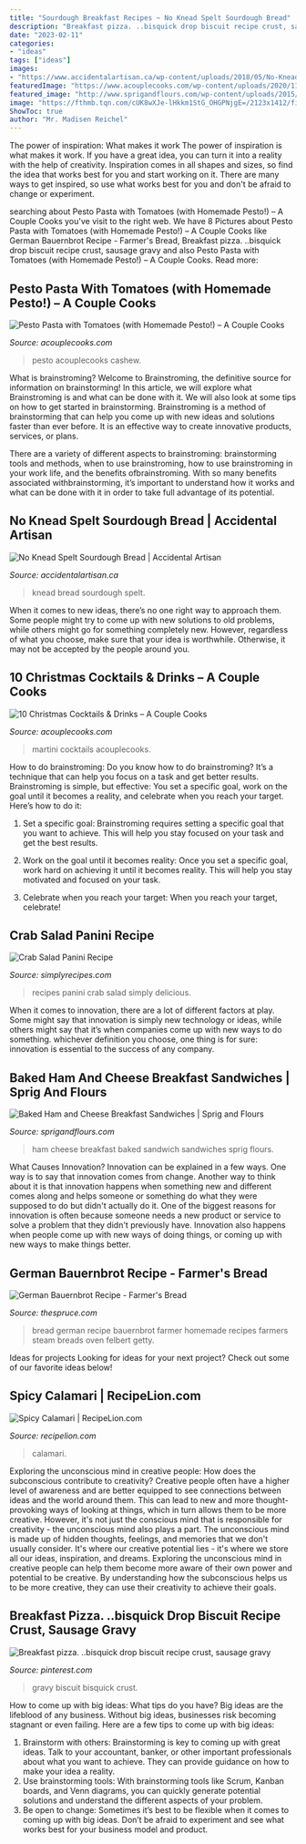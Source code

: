 ```yaml
---
title: "Sourdough Breakfast Recipes ~ No Knead Spelt Sourdough Bread"
description: "Breakfast pizza. ..bisquick drop biscuit recipe crust, sausage gravy"
date: "2023-02-11"
categories:
- "ideas"
tags: ["ideas"]
images:
- "https://www.accidentalartisan.ca/wp-content/uploads/2018/05/No-Knead-Spelt-Sourdough-Bread.jpg"
featuredImage: "https://www.acouplecooks.com/wp-content/uploads/2020/11/Christmas-Martini-002.jpg"
featured_image: "http://www.sprigandflours.com/wp-content/uploads/2015/06/Baked-Ham-and-Cheese-Breakfast-Sandwich-Sprig-and-Flours-9.jpg"
image: "https://fthmb.tqn.com/cUK8wXJe-lHkkm1StG_OHGPNjgE=/2123x1412/filters:fill(auto,1)/GettyImages-515045303-58268ad33df78c6f6a4bc3fc.jpg"
ShowToc: true
author: "Mr. Madisen Reichel"
---
```



The power of inspiration: What makes it work
The power of inspiration is what makes it work. If you have a great idea, you can turn it into a reality with the help of creativity. Inspiration comes in all shapes and sizes, so find the idea that works best for you and start working on it. There are many ways to get inspired, so use what works best for you and don't be afraid to change or experiment.

	

		
searching about Pesto Pasta with Tomatoes (with Homemade Pesto!) – A Couple Cooks you've visit to the right web. We have 8 Pictures about Pesto Pasta with Tomatoes (with Homemade Pesto!) – A Couple Cooks like German Bauernbrot Recipe - Farmer&#039;s Bread, Breakfast pizza. ..bisquick drop biscuit recipe crust, sausage gravy and also Pesto Pasta with Tomatoes (with Homemade Pesto!) – A Couple Cooks. Read more:
		
    
## Pesto Pasta With Tomatoes (with Homemade Pesto!) – A Couple Cooks

<img loading=lazy src="https://www.acouplecooks.com/wp-content/uploads/2019/07/Basil-Pesto-Pasta-003.jpg" onerror="this.onerror=null;this.src='https://tse2.mm.bing.net/th?id=OIP.JYg0rzkqeETLHusvuUZoHAHaLG&amp;pid=15.1';" alt="Pesto Pasta with Tomatoes (with Homemade Pesto!) – A Couple Cooks">

_Source: acouplecooks.com_

>pesto acouplecooks cashew. 

	

What is brainstroming?
Welcome to Brainstroming, the definitive source for information on brainstorming! In this article, we will explore what Brainstroming is and what can be done with it. We will also look at some tips on how to get started in brainstorming.
Brainstroming is a method of brainstorming that can help you come up with new ideas and solutions faster than ever before. It is an effective way to create innovative products, services, or plans.

There are a variety of different aspects to brainstroming: brainstorming tools and methods, when to use brainstroming, how to use brainstroming in your work life, and the benefits ofbrainstroming. With so many benefits associated withbrainstorming, it’s important to understand how it works and what can be done with it in order to take full advantage of its potential.

    
## No Knead Spelt Sourdough Bread | Accidental Artisan

<img loading=lazy src="https://www.accidentalartisan.ca/wp-content/uploads/2018/05/No-Knead-Spelt-Sourdough-Bread.jpg" onerror="this.onerror=null;this.src='https://tse1.mm.bing.net/th?id=OIP.Pz3xP8CWBhRaJH-RmSZLHQHaJ4&amp;pid=15.1';" alt="No Knead Spelt Sourdough Bread | Accidental Artisan">

_Source: accidentalartisan.ca_

>knead bread sourdough spelt. 

	

When it comes to new ideas, there’s no one right way to approach them. Some people might try to come up with new solutions to old problems, while others might go for something completely new. However, regardless of what you choose, make sure that your idea is worthwhile. Otherwise, it may not be accepted by the people around you.

    
## 10 Christmas Cocktails &amp; Drinks – A Couple Cooks

<img loading=lazy src="https://www.acouplecooks.com/wp-content/uploads/2020/11/Christmas-Martini-002.jpg" onerror="this.onerror=null;this.src='https://tse1.mm.bing.net/th?id=OIP.fg043zHmgpMeHM6kkob0qAHaJQ&amp;pid=15.1';" alt="10 Christmas Cocktails &amp; Drinks – A Couple Cooks">

_Source: acouplecooks.com_

>martini cocktails acouplecooks. 

	

How to do brainstroming:
Do you know how to do brainstroming? It’s a technique that can help you focus on a task and get better results. Brainstroming is simple, but effective: You set a specific goal, work on the goal until it becomes a reality, and celebrate when you reach your target. Here’s how to do it: 
1. Set a specific goal: Brainstroming requires setting a specific goal that you want to achieve. This will help you stay focused on your task and get the best results. 

2. Work on the goal until it becomes reality: Once you set a specific goal, work hard on achieving it until it becomes reality. This will help you stay motivated and focused on your task. 

3. Celebrate when you reach your target: When you reach your target, celebrate!

    
## Crab Salad Panini Recipe

<img loading=lazy src="https://www.simplyrecipes.com/thmb/-RnFwjF4K5tPVB3gXc-xOM5PZHw=/1800x1200/filters:fill(auto,1)/__opt__aboutcom__coeus__resources__content_migration__simply_recipes__uploads__2013__01__crab-salad-panini-horiz-a-1800-73048a6d742c43f1a16ef99162cabe74.jpg" onerror="this.onerror=null;this.src='https://tse2.mm.bing.net/th?id=OIP.mtE-LmOI4-blEJ4njBnOQwHaE8&amp;pid=15.1';" alt="Crab Salad Panini Recipe">

_Source: simplyrecipes.com_

>recipes panini crab salad simply delicious. 

	

When it comes to innovation, there are a lot of different factors at play. Some might say that innovation is simply new technology or ideas, while others might say that it’s when companies come up with new ways to do something. whichever definition you choose, one thing is for sure: innovation is essential to the success of any company.

    
## Baked Ham And Cheese Breakfast Sandwiches | Sprig And Flours

<img loading=lazy src="http://www.sprigandflours.com/wp-content/uploads/2015/06/Baked-Ham-and-Cheese-Breakfast-Sandwich-Sprig-and-Flours-9.jpg" onerror="this.onerror=null;this.src='https://tse4.mm.bing.net/th?id=OIP.7lUW_93rrxcBFxqTVLuNoAHaLL&amp;pid=15.1';" alt="Baked Ham and Cheese Breakfast Sandwiches | Sprig and Flours">

_Source: sprigandflours.com_

>ham cheese breakfast baked sandwich sandwiches sprig flours. 

	

What Causes Innovation?
Innovation can be explained in a few ways. One way is to say that innovation comes from change. Another way to think about it is that innovation happens when something new and different comes along and helps someone or something do what they were supposed to do but didn't actually do it. 
One of the biggest reasons for innovation is often because someone needs a new product or service to solve a problem that they didn't previously have. Innovation also happens when people come up with new ways of doing things, or coming up with new ways to make things better.

    
## German Bauernbrot Recipe - Farmer&#039;s Bread

<img loading=lazy src="https://fthmb.tqn.com/cUK8wXJe-lHkkm1StG_OHGPNjgE=/2123x1412/filters:fill(auto,1)/GettyImages-515045303-58268ad33df78c6f6a4bc3fc.jpg" onerror="this.onerror=null;this.src='https://tse4.mm.bing.net/th?id=OIP.LORocyXVrIU7VPGY2_r3CwHaE7&amp;pid=15.1';" alt="German Bauernbrot Recipe - Farmer&#039;s Bread">

_Source: thespruce.com_

>bread german recipe bauernbrot farmer homemade recipes farmers steam breads oven felbert getty. 

	

Ideas for projects
Looking for ideas for your next project? Check out some of our favorite ideas below!

    
## Spicy Calamari | RecipeLion.com

<img loading=lazy src="https://irepo.primecp.com/2019/07/419659/Spicy-calamari_UserCommentImage_ID-3322391.jpg?v=3322391" onerror="this.onerror=null;this.src='https://tse3.mm.bing.net/th?id=OIP.BC1PzAMmnVNnLFvNrREBvwHaHJ&amp;pid=15.1';" alt="Spicy Calamari | RecipeLion.com">

_Source: recipelion.com_

>calamari. 

	

Exploring the unconscious mind in creative people: How does the subconscious contribute to creativity?
Creative people often have a higher level of awareness and are better equipped to see connections between ideas and the world around them. This can lead to new and more thought-provoking ways of looking at things, which in turn allows them to be more creative. However, it's not just the conscious mind that is responsible for creativity - the unconscious mind also plays a part. The unconscious mind is made up of hidden thoughts, feelings, and memories that we don't usually consider. It's where our creative potential lies - it's where we store all our ideas, inspiration, and dreams. Exploring the unconscious mind in creative people can help them become more aware of their own power and potential to be creative. By understanding how the subconscious helps us to be more creative, they can use their creativity to achieve their goals.

    
## Breakfast Pizza. ..bisquick Drop Biscuit Recipe Crust, Sausage Gravy

<img loading=lazy src="https://i.pinimg.com/736x/06/8b/0c/068b0c4acba86bb993871a5315f43586--drop-biscuit-recipes-drop-biscuits.jpg" onerror="this.onerror=null;this.src='https://tse2.mm.bing.net/th?id=OIP.vrvCjeb4MAbR2g2Bw8cgTgHaFj&amp;pid=15.1';" alt="Breakfast pizza. ..bisquick drop biscuit recipe crust, sausage gravy">

_Source: pinterest.com_

>gravy biscuit bisquick crust. 

	

How to come up with big ideas: What tips do you have?
Big ideas are the lifeblood of any business. Without big ideas, businesses risk becoming stagnant or even failing. Here are a few tips to come up with big ideas: 
1. Brainstorm with others: Brainstorming is key to coming up with great ideas. Talk to your accountant, banker, or other important professionals about what you want to achieve. They can provide guidance on how to make your idea a reality. 
2. Use brainstorming tools: With brainstorming tools like Scrum, Kanban boards, and Venn diagrams, you can quickly generate potential solutions and understand the different aspects of your problem. 
3. Be open to change: Sometimes it’s best to be flexible when it comes to coming up with big ideas. Don’t be afraid to experiment and see what works best for your business model and product.


